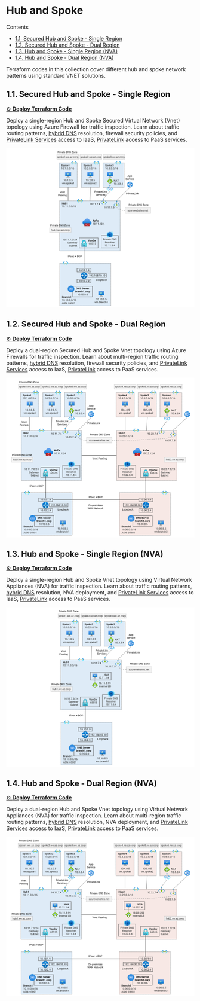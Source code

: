
# Hub and Spoke <!-- omit from toc -->

Contents
<!-- TOC -->
- [1.1. Secured Hub and Spoke - Single Region](#11-secured-hub-and-spoke---single-region)
- [1.2. Secured Hub and Spoke - Dual Region](#12-secured-hub-and-spoke---dual-region)
- [1.3. Hub and Spoke - Single Region (NVA)](#13-hub-and-spoke---single-region-nva)
- [1.4. Hub and Spoke - Dual Region (NVA)](#14-hub-and-spoke---dual-region-nva)
<!-- /TOC -->

Terraform codes in this collection cover different hub and spoke network patterns using standard VNET solutions.

## 1.1. Secured Hub and Spoke - Single Region

[⚙️ **Deploy Terraform Code**](./1-hub-spoke-azfw-single-region/)

Deploy a single-region Hub and Spoke Secured Virtual Network (Vnet) topology using Azure Firewall for traffic inspection. Learn about traffic routing patterns, [hybrid DNS](https://learn.microsoft.com/en-us/azure/dns/private-resolver-hybrid-dns) resolution, firewall security policies, and [PrivateLink Services](https://learn.microsoft.com/en-us/azure/private-link/private-link-service-overview) access to IaaS, [PrivateLink](https://learn.microsoft.com/en-us/azure/private-link/private-link-overview) access to PaaS services.

![Secured Hub and Spoke (Single Region)](../images/scenarios/1-1-hub-spoke-azfw-single-region.png)

## 1.2. Secured Hub and Spoke - Dual Region

[⚙️ **Deploy Terraform Code**](./2-hub-spoke-azfw-dual-region/)

Deploy a dual-region Secured Hub and Spoke Vnet topology using Azure Firewalls for traffic inspection. Learn about multi-region traffic routing patterns, [hybrid DNS](https://learn.microsoft.com/en-us/azure/dns/private-resolver-hybrid-dns) resolution, firewall security policies, and [PrivateLink Services](https://learn.microsoft.com/en-us/azure/private-link/private-link-service-overview) access to IaaS, [PrivateLink](https://learn.microsoft.com/en-us/azure/private-link/private-link-overview) access to PaaS services.

![Secured Hub and Spoke (Dual Region)](../images/scenarios/1-2-hub-spoke-azfw-dual-region.png)

## 1.3. Hub and Spoke - Single Region (NVA)

[⚙️ **Deploy Terraform Code**](./3-hub-spoke-nva-single-region/)

Deploy a single-region Hub and Spoke Vnet topology using Virtual Network Appliances (NVA) for traffic inspection. Learn about traffic routing patterns, [hybrid DNS](https://learn.microsoft.com/en-us/azure/dns/private-resolver-hybrid-dns) resolution, NVA deployment, and [PrivateLink Services](https://learn.microsoft.com/en-us/azure/private-link/private-link-service-overview) access to IaaS, [PrivateLink](https://learn.microsoft.com/en-us/azure/private-link/private-link-overview) access to PaaS services.

![Hub and Spoke using NVA (Single Region)](../images/scenarios/1-3-hub-spoke-nva-single-region.png)

## 1.4. Hub and Spoke - Dual Region (NVA)

[⚙️ **Deploy Terraform Code**](./4-hub-spoke-nva-dual-region/)

Deploy a dual-region Hub and Spoke Vnet topology using Virtual Network Appliances (NVA) for traffic inspection. Learn about multi-region traffic routing patterns, [hybrid DNS](https://learn.microsoft.com/en-us/azure/dns/private-resolver-hybrid-dns) resolution, NVA deployment, and [PrivateLink Services](https://learn.microsoft.com/en-us/azure/private-link/private-link-service-overview) access to IaaS, [PrivateLink](https://learn.microsoft.com/en-us/azure/private-link/private-link-overview) access to PaaS services.

![Hub and Spoke using NVA (Dual Region)](../images/scenarios/1-4-hub-spoke-nva-dual-region.png)
